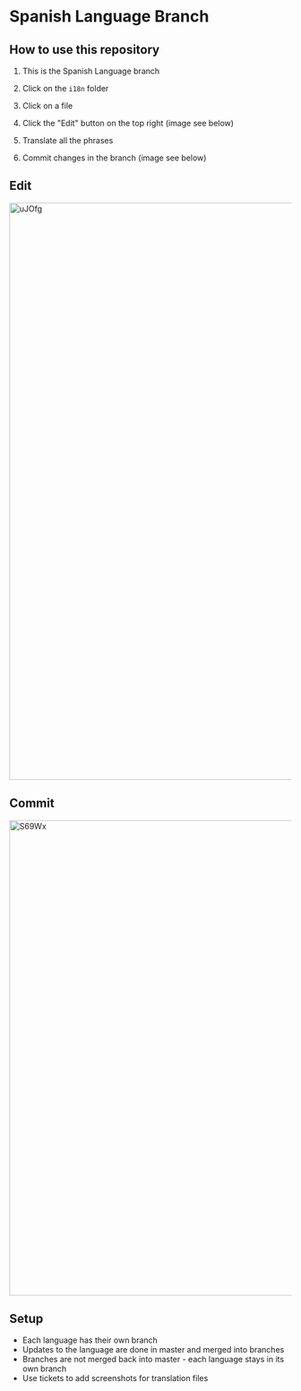 # Spanish Language Branch

## How to use this repository

1. This is the Spanish Language branch

2. Click on the `i18n` folder

3. Click on a file

4. Click the "Edit" button on the top right (image see below)

3. Translate all the phrases

4. Commit changes in the branch (image see below)


## Edit
<img width="1031" alt="uJOfg" src="https://user-images.githubusercontent.com/65412/83356977-ce85f300-a369-11ea-9551-65838b124033.png">

## Commit
<img width="849" alt="S69Wx" src="https://user-images.githubusercontent.com/65412/83356982-d34aa700-a369-11ea-9d9e-9be39efcf3ad.png">

## Setup

 * Each language has their own branch
 * Updates to the language are done in master and merged into branches
 * Branches are not merged back into master - each language stays in its own branch
 * Use tickets to add screenshots for translation files


